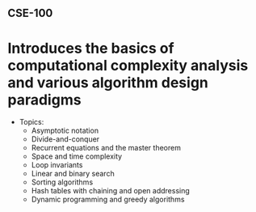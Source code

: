 ## CSE-100
#  Introduces the basics of computational complexity analysis and various algorithm design paradigms
* Topics:
  * Asymptotic notation
  * Divide-and-conquer
  * Recurrent equations and the master theorem
  * Space and time complexity
  * Loop invariants
  * Linear and binary search
  * Sorting algorithms
  * Hash tables with chaining and open addressing
  * Dynamic programming and greedy algorithms
 
